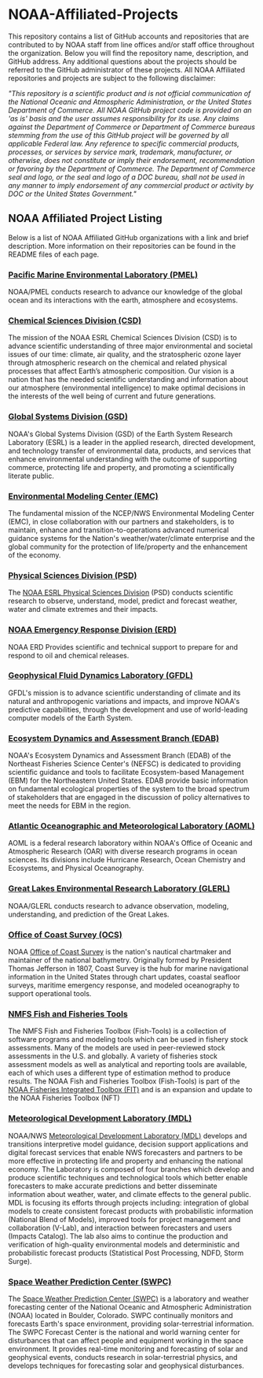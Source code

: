 # NOAA-Affiliated-Projects

This repository contains a list of GitHub accounts and repositories that are contributed to by NOAA staff from line offices and/or staff office throughout the organization. Below you will find the repository name, description, and GitHub address. Any additional questions about the projects should be referred to the GitHub administrator of these projects.  All NOAA Affiliated repositories and projects are subject to the following disclaimer:

*"This repository is a scientific product and is not official communication of the National Oceanic and Atmospheric Administration, or the United States Department of Commerce. All NOAA GitHub project code is provided on an 'as is' basis and the user assumes responsibility for its use. Any claims against the Department of Commerce or Department of Commerce bureaus stemming from the use of this GitHub project will be governed by all applicable Federal law. Any reference to specific commercial products, processes, or services by service mark, trademark, manufacturer, or otherwise, does not constitute or imply their endorsement, recommendation or favoring by the Department of Commerce. The Department of Commerce seal and logo, or the seal and logo of a DOC bureau, shall not be used in any manner to imply endorsement of any commercial product or activity by DOC or the United States Government."*




## NOAA Affiliated Project Listing

Below is a list of NOAA Affiliated GitHub organizations with a link and brief description. More information on their repositories can be found in the README files of each page.

### [Pacific Marine Environmental Laboratory (PMEL)](https://github.com/NOAA-PMEL)

NOAA/PMEL conducts research to advance our knowledge of the global ocean and its interactions with the earth, atmosphere and ecosystems.

### [Chemical Sciences Division (CSD)](https://github.com/NOAA-CSD)

The mission of the NOAA ESRL Chemical Sciences Division (CSD) is to advance scientific understanding of three major environmental and societal issues of our time: climate, air quality, and the stratospheric ozone layer through atmospheric research on the chemical and related physical processes that affect Earth’s atmospheric composition. Our vision is a nation that has the needed scientific understanding and information about our atmosphere (environmental intelligence) to make optimal decisions in the interests of the well being of current and future generations.

### [Global Systems Division (GSD)](https://github.com/NOAA-GSD)

NOAA's Global Systems Division (GSD) of the Earth System Research Laboratory (ESRL) is a leader in the applied research, directed development, and technology transfer of environmental data, products, and services that enhance environmental understanding with the outcome of supporting commerce, protecting life and property, and promoting a scientifically literate public.

### [Environmental Modeling Center (EMC)](https://github.com/NOAA-EMC)

The fundamental mission of the NCEP/NWS Environmental Modeling Center (EMC), in close collaboration with our partners and stakeholders, is to maintain, enhance and transition-to-operations advanced numerical guidance systems for the Nation's weather/water/climate enterprise and the global community for the protection of life/property and the enhancement of the economy.

### [Physical Sciences Division (PSD)](https://github.com/NOAA-PSD)

The [NOAA ESRL Physical Sciences Division](http://www.esrl.noaa.gov/psd) (PSD) conducts scientific research to observe, understand, model, predict and forecast weather, water and climate extremes and their impacts.

### [NOAA Emergency Response Division (ERD)](https://github.com/NOAA-ORR-ERD)

NOAA ERD Provides scientific and technical support to prepare for and respond to oil and chemical releases.

### [Geophysical Fluid Dynamics Laboratory (GFDL)](https://github.com/NOAA-GFDL)

GFDL's mission is to advance scientific understanding of climate and its natural and anthropogenic variations and impacts, and improve NOAA's predictive capabilities, through the development and use of world-leading computer models of the Earth System.

### [Ecosystem Dynamics and Assessment Branch (EDAB)](https://github.com/NOAA-EDAB)

NOAA's Ecosystem Dynamics and Assessment Branch (EDAB) of the Northeast Fisheries Science Center's (NEFSC) is dedicated to providing scientific guidance and tools to facilitate Ecosystem-based Management (EBM) for the Northeastern United States. EDAB provide basic information on fundamental ecological properties of the system to the broad spectrum of stakeholders that are engaged in the discussion of policy alternatives to meet the needs for EBM in the region.

### [Atlantic Oceanographic and Meteorological Laboratory (AOML)](https://github.com/NOAA-AOML)

AOML is a federal research laboratory within NOAA's Office of Oceanic and Atmospheric Research (OAR) with diverse research programs in ocean sciences. Its divisions include Hurricane Research, Ocean Chemistry and Ecosystems, and Physical Oceanography.

### [Great Lakes Environmental Research Laboratory (GLERL)](https://github.com/NOAA-GLERL)

NOAA/GLERL conducts research to advance observation, modeling, understanding, and prediction of the Great Lakes.

### [Office of Coast Survey (OCS)](https://github.com/noaa-ocs)

NOAA [Office of Coast Survey](https://nauticalcharts.noaa.gov) is the nation's nautical chartmaker and maintainer of the national bathymetry. Originally formed by President Thomas Jefferson in 1807, Coast Survey is the hub for marine navigational information in the United States through chart updates, coastal seafloor surveys, maritime emergency response, and modeled oceanography to support operational tools.

### [NMFS Fish and Fisheries Tools](https://nmfs-fish-tools.github.io/)
The NMFS Fish and Fisheries Toolbox (Fish-Tools) is a collection of software programs and modeling tools which can be used in fishery stock assessments. Many of the models are used in peer-reviewed stock assessments in the U.S. and globally. A variety of fisheries stock assessment models as well as analytical and reporting tools are available, each of which uses a different type of estimation method to produce results. The NOAA Fish and Fisheries Toolbox (Fish-Tools) is part of the [NOAA Fisheries Integrated Toolbox (FIT)](https://noaa-fisheries-integrated-toolbox.github.io/) and is an expansion and update to the NOAA Fisheries Toolbox (NFT)

### [Meteorological Development Laboratory (MDL)](https://github.com/NOAA-MDL)

NOAA/NWS [Meteorological Development Laboratory (MDL)](https://www.weather.gov/mdl) develops and transitions interpretive model guidance, decision support applications and digital forecast services that enable NWS forecasters and partners to be more effective in protecting life and property and enhancing the national economy.  The Laboratory is composed of four branches which develop and produce scientific techniques and technological tools which better enable forecasters to make accurate predictions and better disseminate information about weather, water, and climate effects to the general public. MDL is focusing its efforts through projects including: integration of global models to create consistent forecast products with probabilistic information (National Blend of Models), improved tools for project management and collaboration (V-Lab),  and interaction between forecasters and users (Impacts Catalog). The lab also aims to continue the production and verification of high-quality environmental models and deterministic and probabilistic forecast products (Statistical Post Processing, NDFD, Storm Surge). 

### [Space Weather Prediction Center (SWPC)](https://github.com/NOAA-SWPC)

The [Space Weather Prediction Center (SWPC)](https://swpc.noaa.gov) is a laboratory and weather forecasting center of the National Oceanic and Atmospheric Administration (NOAA) located in Boulder, Colorado. SWPC continually monitors and forecasts Earth's space environment, providing solar-terrestrial information. The SWPC Forecast Center is the national and world warning center for disturbances that can affect people and equipment working in the space environment. It provides real-time monitoring and forecasting of solar and geophysical events, conducts research in solar-terrestrial physics, and develops techniques for forecasting solar and geophysical disturbances.

